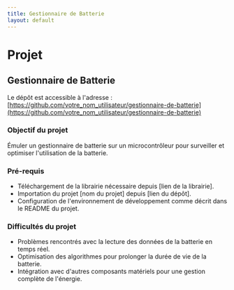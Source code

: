 ```yaml
---
title: Gestionnaire de Batterie
layout: default
---
```


# Projet

## Gestionnaire de Batterie

Le dépôt est accessible à l'adresse : [https://github.com/votre_nom_utilisateur/gestionnaire-de-batterie](https://github.com/votre_nom_utilisateur/gestionnaire-de-batterie)

### Objectif du projet

Émuler un gestionnaire de batterie sur un microcontrôleur pour surveiller et optimiser l'utilisation de la batterie.

### Pré-requis

- Téléchargement de la librairie nécessaire depuis [lien de la librairie].
- Importation du projet [nom du projet] depuis [lien du dépôt].
- Configuration de l'environnement de développement comme décrit dans le README du projet.

### Difficultés du projet

- Problèmes rencontrés avec la lecture des données de la batterie en temps réel.
- Optimisation des algorithmes pour prolonger la durée de vie de la batterie.
- Intégration avec d'autres composants matériels pour une gestion complète de l'énergie.

